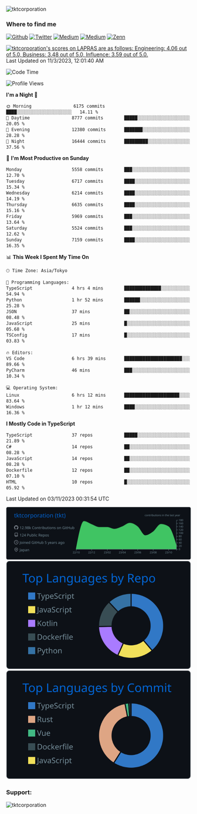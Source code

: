 <p align="left"> <img src="https://komarev.com/ghpvc/?username=tktcorporation&label=Profile%20views&color=0e75b6&style=flat" alt="tktcorporation" /> </p>

<h3>Where to find me</h3>
<p>
<a href="https://github.com/tktcorporation" target="_blank"><img alt="Github" src="https://img.shields.io/badge/GitHub-%2312100E.svg?&style=for-the-badge&logo=Github&logoColor=white" /></a>
<a href="https://twitter.com/tktcorporation" target="_blank"><img alt="Twitter" src="https://img.shields.io/badge/twitter-%231DA1F2.svg?&style=for-the-badge&logo=twitter&logoColor=white" /></a>
<a href="https://www.linkedin.com/in/tktcorporation" target="_blank"><img alt="Medium" src="https://img.shields.io/badge/linkdin-0a66c2.svg?&style=for-the-badge&logo=linkedin&logoColor=white" /></a>
<a href="https://qiita.com/tktcorporation" target="_blank"><img alt="Medium" src="https://img.shields.io/badge/qiita-55C500.svg?&style=for-the-badge&logo=qiita&logoColor=white" /></a>
<a href="https://zenn.dev/tktcorporation" target="_blank"><img alt="Zenn" src="https://img.shields.io/badge/Zenn-3EA8FF.svg?&style=for-the-badge&logo=Zenn&logoColor=white" /></a>
</p>

<!--START_SECTION:lapras-card-->
<p ><a href="https://lapras.com/public/tktcorporation" target="_blank" rel="noopener noreferrer"><img alt="tktcorporation's scores on LAPRAS are as follows: Engineering: 4.06 out of 5.0, Business: 3.48 out of 5.0, Influence: 3.59 out of 5.0." src="https://lapras-card-generator.vercel.app/api/svg?e=4.06&b=3.48&i=3.59&b1=%23232323&b2=%236d6d6d&i1=%23212121&i2=%23818181&l=en" width="300" ></a>  
Last Updated on 11/3/2023, 12:01:40 AM</p>
<!--END_SECTION:lapras-card-->
  
<!--START_SECTION:waka-->
![Code Time](http://img.shields.io/badge/Code%20Time-1%2C210%20hrs%203%20mins-blue)

![Profile Views](http://img.shields.io/badge/Profile%20Views-16-blue)

**I'm a Night 🦉** 

```text
🌞 Morning                6175 commits        ████░░░░░░░░░░░░░░░░░░░░░   14.11 % 
🌆 Daytime                8777 commits        █████░░░░░░░░░░░░░░░░░░░░   20.05 % 
🌃 Evening                12380 commits       ███████░░░░░░░░░░░░░░░░░░   28.28 % 
🌙 Night                  16444 commits       █████████░░░░░░░░░░░░░░░░   37.56 % 
```
📅 **I'm Most Productive on Sunday** 

```text
Monday                   5558 commits        ███░░░░░░░░░░░░░░░░░░░░░░   12.70 % 
Tuesday                  6717 commits        ████░░░░░░░░░░░░░░░░░░░░░   15.34 % 
Wednesday                6214 commits        ████░░░░░░░░░░░░░░░░░░░░░   14.19 % 
Thursday                 6635 commits        ████░░░░░░░░░░░░░░░░░░░░░   15.16 % 
Friday                   5969 commits        ███░░░░░░░░░░░░░░░░░░░░░░   13.64 % 
Saturday                 5524 commits        ███░░░░░░░░░░░░░░░░░░░░░░   12.62 % 
Sunday                   7159 commits        ████░░░░░░░░░░░░░░░░░░░░░   16.35 % 
```


📊 **This Week I Spent My Time On** 

```text
🕑︎ Time Zone: Asia/Tokyo

💬 Programming Languages: 
TypeScript               4 hrs 4 mins        ██████████████░░░░░░░░░░░   54.94 % 
Python                   1 hr 52 mins        ██████░░░░░░░░░░░░░░░░░░░   25.28 % 
JSON                     37 mins             ██░░░░░░░░░░░░░░░░░░░░░░░   08.48 % 
JavaScript               25 mins             █░░░░░░░░░░░░░░░░░░░░░░░░   05.68 % 
TSConfig                 17 mins             █░░░░░░░░░░░░░░░░░░░░░░░░   03.83 % 

🔥 Editors: 
VS Code                  6 hrs 39 mins       ██████████████████████░░░   89.66 % 
PyCharm                  46 mins             ███░░░░░░░░░░░░░░░░░░░░░░   10.34 % 

💻 Operating System: 
Linux                    6 hrs 12 mins       █████████████████████░░░░   83.64 % 
Windows                  1 hr 12 mins        ████░░░░░░░░░░░░░░░░░░░░░   16.36 % 
```

**I Mostly Code in TypeScript** 

```text
TypeScript               37 repos            █████░░░░░░░░░░░░░░░░░░░░   21.89 % 
C#                       14 repos            ██░░░░░░░░░░░░░░░░░░░░░░░   08.28 % 
JavaScript               14 repos            ██░░░░░░░░░░░░░░░░░░░░░░░   08.28 % 
Dockerfile               12 repos            ██░░░░░░░░░░░░░░░░░░░░░░░   07.10 % 
HTML                     10 repos            █░░░░░░░░░░░░░░░░░░░░░░░░   05.92 % 
```




 Last Updated on 03/11/2023 00:31:54 UTC
<!--END_SECTION:waka-->

[![](https://raw.githubusercontent.com/tktcorporation/tktcorporation/master/profile-summary-card-output/github_dark/0-profile-details.svg)](https://github.com/vn7n24fzkq/github-profile-summary-cards)
[![](https://raw.githubusercontent.com/tktcorporation/tktcorporation/master/profile-summary-card-output/github_dark/1-repos-per-language.svg)](https://github.com/vn7n24fzkq/github-profile-summary-cards) [![](https://raw.githubusercontent.com/tktcorporation/tktcorporation/master/profile-summary-card-output/github_dark/2-most-commit-language.svg)](https://github.com/vn7n24fzkq/github-profile-summary-cards)

<h3 align="left">Support:</h3>
<p><a href="https://www.buymeacoffee.com/tktcorporation"> <img align="left" src="https://cdn.buymeacoffee.com/buttons/v2/default-yellow.png" height="50" width="210" alt="tktcorporation" /></a></p><br><br>

